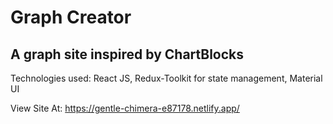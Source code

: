 # Graph Creator 
## A graph site inspired by ChartBlocks 

Technologies used: React JS, Redux-Toolkit for state management, Material UI

View Site At:
https://gentle-chimera-e87178.netlify.app/
